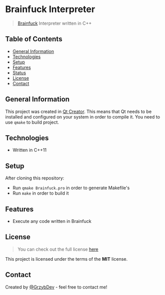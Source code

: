 # Brainfuck Interpreter
> [Brainfuck](https://en.wikipedia.org/wiki/Brainfuck) Interpreter written in C++

## Table of Contents
* [General Information](#general-information)
* [Technologies](#technologies)
* [Setup](#setup)
* [Features](#features)
* [Status](#status)
* [License](#license)
* [Contact](#contact)

## General Information
This project was created in [Qt Creator](https://www.qt.io/). This means that Qt needs to be installed and configured on your system in order to compile it. You need to use `qmake` to build project.

## Technologies
* Written in C++11

## Setup

After cloning this repository:
- Run `qmake Brainfuck.pro` in order to generate Makefile's
- Run `make` in order to build it

## Features
- Execute any code written in Brainfuck

## License
> You can check out the full license [here](./LICENSE.md)

This project is licensed under the terms of the **MIT** license.

## Contact
Created by [@GrzybDev](https://grzybdev.github.io) - feel free to contact me!
